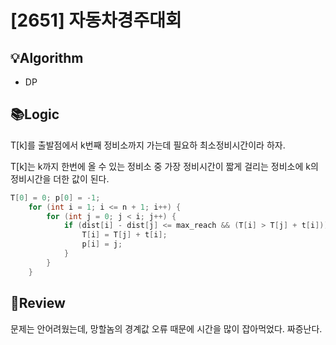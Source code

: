 # [2651] 자동차경주대회
## 💡Algorithm
- DP
## 📚Logic
T[k]를 출발점에서 k번째 정비소까지 가는데 필요하 최소정비시간이라 하자. 

T[k]는 k까지 한번에 올 수 있는 정비소 중 가장 정비시간이 짧게 걸리는 정비소에 k의 정비시간을 더한 값이 된다.

```c++
T[0] = 0; p[0] = -1;
    for (int i = 1; i <= n + 1; i++) {
        for (int j = 0; j < i; j++) {
            if (dist[i] - dist[j] <= max_reach && (T[i] > T[j] + t[i])) {
                T[i] = T[j] + t[i];
                p[i] = j;
            }
        }
    }
```
## 📝Review
문제는 안어려웠는데, 망할놈의 경계값 오류 때문에 시간을 많이 잡아먹었다. 짜증난다.
